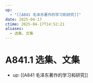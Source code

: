 ```yaml
---
up:
  - "[[A841 毛泽东著作的学习和研究]]"
date: 2025-04-17
ctime: 2025-04-17T14:52:21
aliases:
  - 选集、文集
---
```


# A841.1 选集、文集

- up: [[A841 毛泽东著作的学习和研究]]
